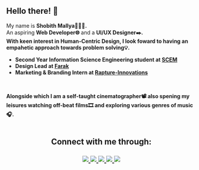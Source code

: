 <h2>Hello there! 👋</h2>

<p>My name is <strong>Shobith Mallya👨🏻‍💻. </strong><br>
  An aspiring <strong>Web Developer🌐</strong> and a <strong>UI/UX Designer<strong>✒️. 
<br>With keen interest in <strong>Human-Centric Design</strong>, I look foward to having an empahetic approach towards problem solving💡.</p>
</div>

- Second Year Information Science Engineering student at [SCEM](https://www.sahyadri.edu.in/)
- Design Lead at [Farak](https://www.farakofficial.com/)
- Marketing & Branding Intern at [Rapture-Innovations](https://rapture.works/) 
<br>

Alongside which I am a self-taught cinematographer📽 also spening my leisures watching off-beat films🎞 and exploring various genres of music🎧.
<br>
<br>

<h2 align = "center"><strong>Connect with me through:<br>
<p align="center">

<a href="mailto:shobith.mallya8@gmail.com" target="blank">
  <img src="https://img.icons8.com/doodle/48/000000/gmail.png"/>
 </a>

<a href="https://www.instagram.com/shobithmlya/" target="blank">
  <img src="https://img.icons8.com/doodle/48/000000/instagram-new.png"/>
 </a>

<a href="https://twitter.com/shobithmlya" target="blank">
  <img src="https://img.icons8.com/doodle/48/000000/twitter--v1.png"/>
 </a>

<a href="https://www.behance.net/shobithmallya" target="blank">
  <img src="https://img.icons8.com/doodle/48/000000/behance.png"/>
 </a>

<a href="https://www.linkedin.com/in/shobithmallya/" target="blank">
  <img src="https://img.icons8.com/doodle/48/000000/linkedin.png"/>
 </a>

 </p>
